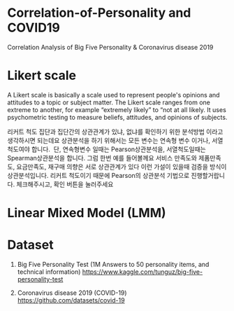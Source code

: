 # Correlation-of-Personality and COVID19
Correlation Analysis of Big Five Personality &amp; Coronavirus disease 2019

# Likert scale
A Likert scale is basically a scale used to represent people's opinions and attitudes to a topic or subject matter. The Likert scale ranges from one extreme to another, for example “extremely likely” to “not at all likely. It uses psychometric testing to measure beliefs, attitudes, and opinions of subjects.

리커트 척도
집단과 집단간의 상관관계가 있냐, 없냐를 확인하기 위한 분석방법 이라고 생각하시면 되는데요 
상관분석을 하기 위해서는 
모든 변수는 연속형 변수 이거나, 서열척도여야 합니다. 
​
단, 연속형변수 일때는 Pearson상관분석을, 서열척도일때는 Spearman상관분석을 합니다. 
그럼 한번 예를 들어볼께요 
서비스 만족도와 제품만족도, 요금만족도, 재구매 의향은 서로 상관관계가 있다 
이런 가설이 있을때 검증을 방식이 상관분석입니다. 
리커트 척도이기 때문에 Pearson의 상관분석 기법으로 진행할거랍니다. 
체크해주시고, 확인 버튼을 눌러주세요 

# Linear Mixed Model (LMM)

# Dataset
1. Big Five Personality Test (1M Answers to 50 personality items, and technical information)
https://www.kaggle.com/tunguz/big-five-personality-test


2. Coronavirus disease 2019 (COVID-19)
https://github.com/datasets/covid-19
